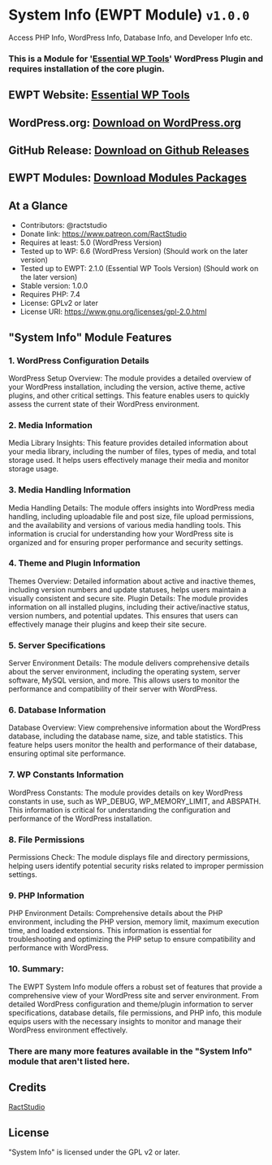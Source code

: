 # System Info (EWPT Module) `v1.0.0`

Access PHP Info, WordPress Info, Database Info, and Developer Info etc.

### This is a Module for '[Essential WP Tools](https://wordpress.org/plugins/essential-wp-tools/)' WordPress Plugin and requires installation of the core plugin.

## EWPT Website: **[Essential WP Tools](https://ewpt.ractstudio.com/)**
## WordPress.org: [Download on WordPress.org](https://wordpress.org/plugins/essential-wp-tools/)
## GitHub Release: [Download on Github Releases](https://github.com/RactStudio/essential-wp-tools/releases)
## EWPT Modules: [Download Modules Packages](https://github.com/RactStudio/ewpt-modules/)

## At a Glance

* Contributors:		    @ractstudio
* Donate link:			  https://www.patreon.com/RactStudio
* Requires at least:  5.0 (WordPress Version)
* Tested up to WP:		6.6 (WordPress Version) (Should work on the later version)
* Tested up to EWPT:	2.1.0 (Essential WP Tools Version) (Should work on the later version)
* Stable version:			1.0.0
* Requires PHP:		    7.4
* License:					  GPLv2 or later
* License URI:			  https://www.gnu.org/licenses/gpl-2.0.html

## "System Info" Module Features

### 1. WordPress Configuration Details
WordPress Setup Overview: The module provides a detailed overview of your WordPress installation, including the version, active theme, active plugins, and other critical settings. This feature enables users to quickly assess the current state of their WordPress environment.

### 2. Media Information
Media Library Insights: This feature provides detailed information about your media library, including the number of files, types of media, and total storage used. It helps users effectively manage their media and monitor storage usage.

### 3. Media Handling Information
Media Handling Details: The module offers insights into WordPress media handling, including uploadable file and post size, file upload permissions, and the availability and versions of various media handling tools. This information is crucial for understanding how your WordPress site is organized and for ensuring proper performance and security settings.

### 4. Theme and Plugin Information
Themes Overview: Detailed information about active and inactive themes, including version numbers and update statuses, helps users maintain a visually consistent and secure site.
Plugin Details: The module provides information on all installed plugins, including their active/inactive status, version numbers, and potential updates. This ensures that users can effectively manage their plugins and keep their site secure.

### 5. Server Specifications
Server Environment Details: The module delivers comprehensive details about the server environment, including the operating system, server software, MySQL version, and more. This allows users to monitor the performance and compatibility of their server with WordPress.

### 6. Database Information
Database Overview: View comprehensive information about the WordPress database, including the database name, size, and table statistics. This feature helps users monitor the health and performance of their database, ensuring optimal site performance.

### 7. WP Constants Information
WordPress Constants: The module provides details on key WordPress constants in use, such as WP_DEBUG, WP_MEMORY_LIMIT, and ABSPATH. This information is critical for understanding the configuration and performance of the WordPress installation.

### 8. File Permissions
Permissions Check: The module displays file and directory permissions, helping users identify potential security risks related to improper permission settings.

### 9. PHP Information
PHP Environment Details: Comprehensive details about the PHP environment, including the PHP version, memory limit, maximum execution time, and loaded extensions. This information is essential for troubleshooting and optimizing the PHP setup to ensure compatibility and performance with WordPress.

### 10. Summary:
The EWPT System Info module offers a robust set of features that provide a comprehensive view of your WordPress site and server environment. From detailed WordPress configuration and theme/plugin information to server specifications, database details, file permissions, and PHP info, this module equips users with the necessary insights to monitor and manage their WordPress environment effectively.

### There are many more features available in the "System Info" module that aren't listed here.


## Credits

[RactStudio](https://ewpt.ractstudio.com/)


## License

"System Info" is licensed under the GPL v2 or later.
